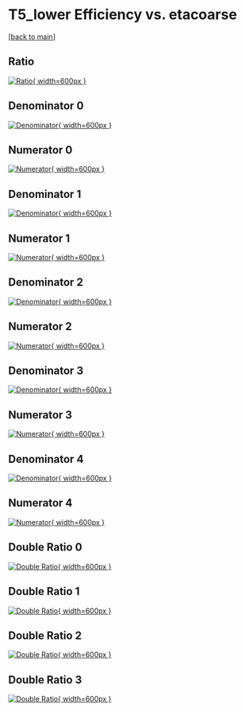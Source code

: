 # T5_lower Efficiency vs. etacoarse

[[back to main](./)]



## Ratio

[![Ratio](../mtv/var/T5_lower_xtr_0_0_eff_etacoarse.png){ width=600px }](../mtv/var/T5_lower_xtr_0_0_eff_etacoarse.pdf)

## Denominator 0

[![Denominator](../mtv/den/T5_lower_xtr_0_0_eff_etacoarse_den0.png){ width=600px }](../mtv/den/T5_lower_xtr_0_0_eff_etacoarse_den0.pdf)

## Numerator 0

[![Numerator](../mtv/num/T5_lower_xtr_0_0_eff_etacoarse_num0.png){ width=600px }](../mtv/num/T5_lower_xtr_0_0_eff_etacoarse_num0.pdf)

## Denominator 1

[![Denominator](../mtv/den/T5_lower_xtr_0_0_eff_etacoarse_den1.png){ width=600px }](../mtv/den/T5_lower_xtr_0_0_eff_etacoarse_den1.pdf)

## Numerator 1

[![Numerator](../mtv/num/T5_lower_xtr_0_0_eff_etacoarse_num1.png){ width=600px }](../mtv/num/T5_lower_xtr_0_0_eff_etacoarse_num1.pdf)

## Denominator 2

[![Denominator](../mtv/den/T5_lower_xtr_0_0_eff_etacoarse_den2.png){ width=600px }](../mtv/den/T5_lower_xtr_0_0_eff_etacoarse_den2.pdf)

## Numerator 2

[![Numerator](../mtv/num/T5_lower_xtr_0_0_eff_etacoarse_num2.png){ width=600px }](../mtv/num/T5_lower_xtr_0_0_eff_etacoarse_num2.pdf)

## Denominator 3

[![Denominator](../mtv/den/T5_lower_xtr_0_0_eff_etacoarse_den3.png){ width=600px }](../mtv/den/T5_lower_xtr_0_0_eff_etacoarse_den3.pdf)

## Numerator 3

[![Numerator](../mtv/num/T5_lower_xtr_0_0_eff_etacoarse_num3.png){ width=600px }](../mtv/num/T5_lower_xtr_0_0_eff_etacoarse_num3.pdf)

## Denominator 4

[![Denominator](../mtv/den/T5_lower_xtr_0_0_eff_etacoarse_den4.png){ width=600px }](../mtv/den/T5_lower_xtr_0_0_eff_etacoarse_den4.pdf)

## Numerator 4

[![Numerator](../mtv/num/T5_lower_xtr_0_0_eff_etacoarse_num4.png){ width=600px }](../mtv/num/T5_lower_xtr_0_0_eff_etacoarse_num4.pdf)

## Double Ratio 0

[![Double Ratio](../mtv/ratio/T5_lower_xtr_0_0_eff_etacoarse_ratio0.png){ width=600px }](../mtv/ratio/T5_lower_xtr_0_0_eff_etacoarse_ratio0.pdf)

## Double Ratio 1

[![Double Ratio](../mtv/ratio/T5_lower_xtr_0_0_eff_etacoarse_ratio1.png){ width=600px }](../mtv/ratio/T5_lower_xtr_0_0_eff_etacoarse_ratio1.pdf)

## Double Ratio 2

[![Double Ratio](../mtv/ratio/T5_lower_xtr_0_0_eff_etacoarse_ratio2.png){ width=600px }](../mtv/ratio/T5_lower_xtr_0_0_eff_etacoarse_ratio2.pdf)

## Double Ratio 3

[![Double Ratio](../mtv/ratio/T5_lower_xtr_0_0_eff_etacoarse_ratio3.png){ width=600px }](../mtv/ratio/T5_lower_xtr_0_0_eff_etacoarse_ratio3.pdf)

